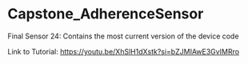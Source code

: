 # Capstone_AdherenceSensor
Final Sensor 24: Contains the most current version of the device code

Link to Tutorial: https://youtu.be/XhSlH1dXstk?si=bZJMIAwE3GvIMRro
